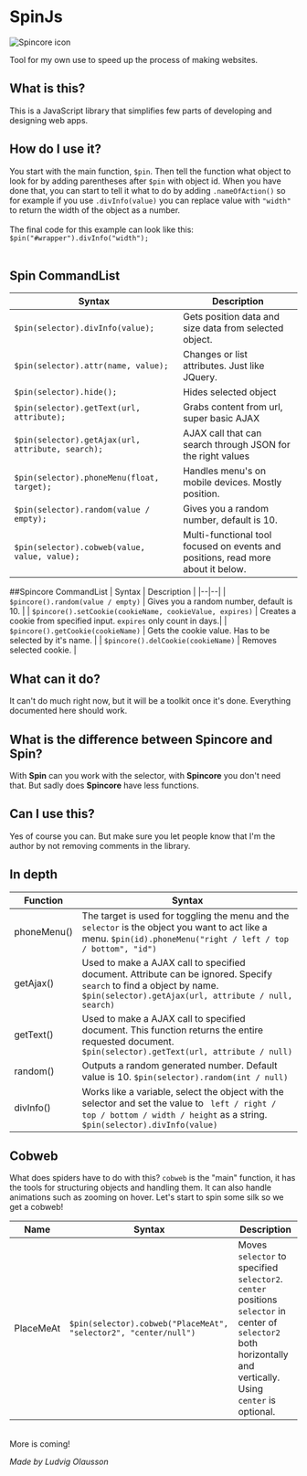 # SpinJs
![Spincore icon](https://i.ibb.co/nPhJBsG/spincore.png)

Tool for my own use to speed up the process of making websites.

## What is this?
This is a JavaScript library that simplifies few parts of developing and designing web apps.

## How do I use it?
You start with the main function, `$pin`. Then tell the function what object to look for by adding parentheses after `$pin` with object id.
When you have done that, you can start to tell it what to do by adding `.nameOfAction()` so for example if you use `.divInfo(value)`
you can replace value with `"width"` to return the width of the object as a number.<br/><br/>
The final code for this example can look like this: `$pin("#wrapper").divInfo("width");`
<br/><br/>
## Spin CommandList

| Syntax | Description |
|--|--|
| `$pin(selector).divInfo(value);` | Gets position data and size data from selected object. |
| `$pin(selector).attr(name, value);` | Changes or list attributes. Just like JQuery. |
| `$pin(selector).hide();` | Hides selected object |
| `$pin(selector).getText(url, attribute);` | Grabs content from url, super basic AJAX |
| `$pin(selector).getAjax(url, attribute, search);` | AJAX call that can search through JSON for the right values |
| `$pin(selector).phoneMenu(float, target);` | Handles menu's on mobile devices. Mostly position. |
| `$pin(selector).random(value / empty);` | Gives you a random number, default is 10. |
| `$pin(selector).cobweb(value, value, value);` | Multi-functional tool focused on events and positions, read more about it below. |

##Spincore CommandList
| Syntax | Description |
|--|--|
| `$pincore().random(value / empty)` | Gives you a random number, default is 10. |
| `$pincore().setCookie(cookieName, cookieValue, expires)` | Creates a cookie from specified input. `expires` only count in days.|
| `$pincore().getCookie(cookieName)` | Gets the cookie value. Has to be selected by it's name. |
| `$pincore().delCookie(cookieName)` | Removes selected cookie. |
## What can it do?
It can't do much right now, but it will be a toolkit once it's done. Everything documented here should work.

## What is the difference between Spincore and Spin?
With **Spin** can you work with the selector, with **Spincore** you don't need that. But sadly does **Spincore** have less functions.

## Can I use this?
Yes of course you can. But make sure you let people know that I'm the author by not removing comments in the library. 

## In depth
| Function | Syntax|
|--|--|
| phoneMenu() | The target is used for toggling the menu and the `selector` is the object you want to act like a menu. `$pin(id).phoneMenu("right / left / top / bottom", "id")` |
| getAjax() | Used to make a AJAX call to specified document. Attribute can be ignored. Specify `search` to find a object by name. `$pin(selector).getAjax(url, attribute / null, search)` |
| getText() | Used to make a AJAX call to specified document. This function returns the entire requested document. `$pin(selector).getText(url, attribute / null)`|
| random() | Outputs a random generated number. Default value is 10. `$pin(selector).random(int / null)`|
| divInfo() | Works like a variable, select the object with the selector and set the value to ` left / right / top / bottom / width / height` as a string. `$pin(selector).divInfo(value)` | 


## Cobweb
What does spiders have to do with this?
`cobweb` is the "main" function, it has the tools for structuring objects and handling them. It can also handle animations such as zooming on hover. 
Let's start to spin some silk so we get a cobweb! 
<br/>

|Name|Syntax| Description |
|--|--|--|
| PlaceMeAt | `$pin(selector).cobweb("PlaceMeAt", "selector2", "center/null")` | Moves `selector` to specified `selector2`. `center` positions `selector` in center of `selector2` both horizontally and vertically. Using `center` is optional.|
<br/>
More is coming!


*Made by Ludvig Olausson*
